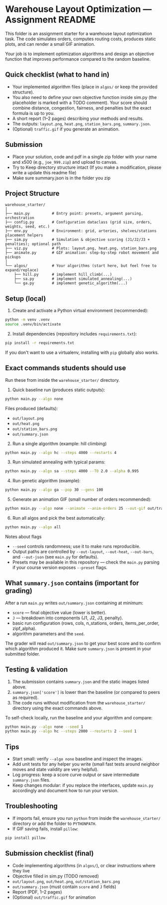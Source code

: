 # Warehouse Layout Optimization — Assignment README

This folder is an assignment starter for a warehouse layout optimization task.
The code simulates orders, computes routing costs, produces static plots, and can
render a small GIF animation. 

Your job is to implement optimization algorithms and design an objective function that improves performance compared to the random baseline.


## Quick checklist (what to hand in)
- Your implemented algorithm files (place in `algos/` or keep the provided structure).
- You also need to define your own objective function inside sim.py (the placeholder is marked with a TODO comment). Your score should combine distance, congestion, fairness, and penalties but the exact formula is up to you.
- A short report (1–2 pages) describing your methods and results.
- The outputs: `layout.png`, `heat.png`, `station_bars.png`, `summary.json`.
- (Optional) `traffic.gif` if you generate an animation.


## Submission
- Place your solution, code and pdf in a single zip folder with your name and x500 (e.g., `joe_999.zip`) and upload
to canvas.
- Try to Keep directory structure intact (If you make a modification, please write a update this readme file)
- Make sure summary.json is in the folder you zip

## Project Structure

```
warehouse_starter/
│
├── main.py          # Entry point: presets, argument parsing, orchestration
├── config.py        # Configuration dataclass (grid size, orders, weights, seed, etc.)
├── env.py           # Environment: grid, arteries, shelves/stations placement helpers
├── sim.py           # Simulation & objective scoring (J1/J2/J3 + penalties); optional path 
├── viz.py           # Plots: layout.png, heat.png, station_bars.png
├── animate.py       # GIF animation: step-by-step robot movement and pickups
│
└── algos/           # Your algorithms (start here, but feel free to expand/replace)
    ├── hill.py      # implement hill_climb(...)
    ├── sa.py        # implement simulated_annealing(...)
    └── ga.py        # implement genetic_algorithm(...)
```


## Setup (local)
1. Create and activate a Python virtual environment (recommended):

```bash
python -m venv .venv
source .venv/bin/activate
```

2. Install dependencies (repository includes `requirements.txt`):

```bash
pip install -r requirements.txt
```

If you don't want to use a virtualenv, installing with `pip` globally also works.



## Exact commands students should use
Run these from inside the `warehouse_starter/` directory.

1) Quick baseline run (produces static outputs):

```bash
python main.py --algo none 
```

Files produced (defaults):
- `out/layout.png`
- `out/heat.png`
- `out/station_bars.png`
- `out/summary.json`

2) Run a single algorithm (example: hill climbing)

```bash
python main.py --algo hc --steps 4000 --restarts 4 
```

3) Run simulated annealing with typical params:

```bash
python main.py --algo sa --steps 4000 --T0 2.0 --alpha 0.995 
```

4) Run genetic algorithm (example):

```bash
python main.py --algo ga --pop 30 --gens 100 
```

5) Generate an animation GIF (small number of orders recommended):

```bash
python main.py --algo none --animate --anim-orders 25 --out-gif out/traffic.gif
```

6) Run all algos and pick the best automatically:

```bash
python main.py --algo all 
```

Notes about flags
- `--seed` controls randomness; use it to make runs reproducible.
- Output paths are controlled by `--out-layout`, `--out-heat`, `--out-bars`, and
  `--out-json` (see `main.py` for defaults).
- Presets may be available in this repository — check the `main.py` parsing if
  your course version exposes `--preset` flags.

## What `summary.json` contains (important for grading)
After a run `main.py` writes `out/summary.json` containing at minimum:
- `score` — final objective value (lower is better).
- `J` — breakdown into components (J1, J2, J3, penalty).
- basic run configuration (rows, cols, n_stations, orders, items_per_order, zipf_alpha).
- algorithm parameters and the `seed`.

The grader will read `out/summary.json` to get your best score and to confirm
which algorithm produced it. Make sure `summary.json` is present in your submitted
folder.

## Testing & validation 
1. The submission contains `summary.json` and the static images listed above.
2. `summary.json['score']` is lower than the baseline (or compared to peers as required).
3. The code runs without modification from the `warehouse_starter/` directory using
   the exact commands above.

To self-check locally, run the baseline and your algorithm and compare:

```bash
python main.py --algo none --seed 1
python main.py --algo hc --steps 2000 --restarts 2 --seed 1
```

## Tips 
- Start small: verify `--algo none` baseline and inspect the images.
- Add unit tests for any helper you write (small fast tests around neighbor moves and
  state validity are very helpful).
- Log progress: keep a score curve output or save intermediate `summary.json` files.
- Keep changes modular: if you replace the interfaces, update `main.py` accordingly
  and document how to run your version.

## Troubleshooting
- If imports fail, ensure you run `python` from inside the `warehouse_starter/`
  directory or add the folder to `PYTHONPATH`.
- If GIF saving fails, install `pillow`:

```bash
pip install pillow
```


## Submission checklist (final)
-  Code implementing algorithms (in `algos/`), or clear instructions where they live
-  Objective filled in sim.py (TODO removed)
-  `out/layout.png`, `out/heat.png`, `out/station_bars.png`
-  `out/summary.json` (must contain `score` and `J` fields)
-  Report (PDF, 1–2 pages)
-  (Optional) `out/traffic.gif` for animation
